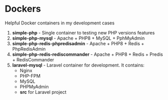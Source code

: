# Dockers
Helpful Docker containers in my development cases

1. **simple-php** - Single container to testing new PHP versions features 
2. **simple-php-mysql** - Apache + PHP8 + MySQL + PphMyAdmin
3. **simple-php-redis-phpredisadmin** - Apache + PHP8 + Redis + PhpRedisAdmin
4. **simple-php-redis-rediscommander** - Apache + PHP8 + Redis + Predis + RedisCommander
5. **laravel-mysql** - Laravel container for development. 
   It contains: 
   - Nginx
   - PHP-FPM
   - MySQL
   - PHPMyAdmin
   - **src** for Laravel project
